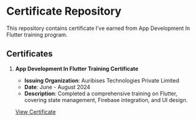 # Certificate Repository

This repository contains certificate I’ve earned from App Development In Flutter training program.

## Certificates

1. **App Development In Flutter Training Certificate**
   - **Issuing Organization**: Auribises Technologies Private Limited
   - **Date**: June - August 2024
   - **Description**: Completed a comprehensive training on Flutter, covering state management, Firebase integration, and UI design.

   [View Certificate](certificate.pdf)
